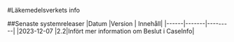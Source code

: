 #Läkemedelsverkets info

##Senaste systemreleaser
|Datum |Version | Innehåll|
|------|-------|---------|
|2023-12-07 |2.2|Infört mer information om Beslut i CaseInfo|